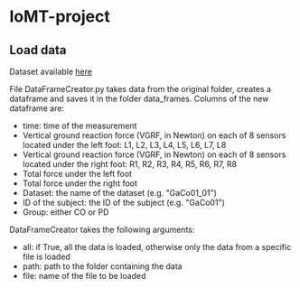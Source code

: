 # IoMT-project

## Load data
Dataset available [here](https://physionet.org/content/gaitpdb/1.0.0/)

File DataFrameCreator.py takes data from the original folder, creates a dataframe and saves it in the folder data_frames.
Columns of the new dataframe are:
- time: time of the measurement
- Vertical ground reaction force (VGRF, in Newton) on each of 8 sensors located under the left foot: L1, L2, L3, L4, L5, L6, L7, L8
- Vertical ground reaction force (VGRF, in Newton) on each of 8 sensors located under the right foot: R1, R2, R3, R4, R5, R6, R7, R8
- Total force under the left foot
- Total force under the right foot
- Dataset: the name of the dataset (e.g. "GaCo01_01")
- ID of the subject: the ID of the subject (e.g. "GaCo01")
- Group: either CO or PD

 DataFrameCreator takes the following arguments:
- all: if True, all the data is loaded, otherwise only the data from a specific file is loaded
- path: path to the folder containing the data
- file: name of the file to be loaded

